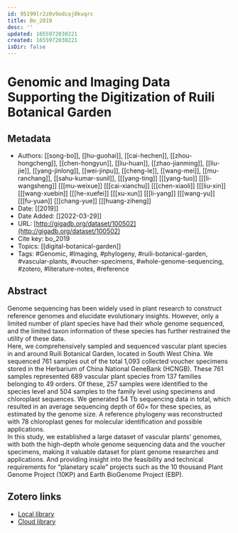 ```yaml
---
id: 95199lr2z0v9odcaj0kvqrc
title: Bo_2019
desc: ''
updated: 1655972030221
created: 1655972030221
isDir: false
---
```

# Genomic and Imaging Data Supporting the Digitization of Ruili Botanical Garden

## Metadata

* Authors: [[song-bo]], [[hu-guohai]], [[cai-hechen]], [[zhou-hongcheng]], [[chen-hongyun]], [[liu-huan]], [[zhao-jianming]], [[liu-jie]], [[yang-jinlong]], [[wei-jinpu]], [[cheng-le]], [[wang-mei]], [[mu-ranchang]], [[sahu-kumar-sunil]], [[[yang-ting]] [[[yang-tuo]] [[[li-wangsheng]] [[[mu-weixue]] [[[cai-xianchu]] [[[chen-xiaoli]] [[[liu-xin]] [[[wang-xuebin]] [[[he-xuefei]] [[[xu-xun]] [[[li-yang]] [[[wang-yu]] [[[fu-yuan]] [[[chang-yue]] [[[huang-ziheng]]
* Date: [[2019]]
* Date Added: [[2022-03-29]]
* URL: [http://gigadb.org/dataset/100502](http://gigadb.org/dataset/100502)
* Cite key: bo_2019
* Topics: [[digital-botanical-garden]]
* Tags: #Genomic, #Imaging, #phylogeny, #ruili-botanical-garden, #vascular-plants, #voucher-specimens, #whole-genome-sequencing, #zotero, #literature-notes, #reference

## Abstract

Genome sequencing has been widely used in plant research to construct reference genomes and elucidate evolutionary insights. However, only a limited number of plant species have had their whole genome sequenced, and the limited taxon information of these species has further restrained the utility of these data. <br>Here, we comprehensively sampled and sequenced vascular plant species in and around Ruili Botanical Garden, located in South West China. We sequenced 761 samples out of the total 1,093 collected voucher specimens stored in the Herbarium of China National GeneBank (HCNGB). These 761 samples represented 689 vascular plant species from 137 families belonging to 49 orders. Of these, 257 samples were identified to the species level and 504 samples to the family level using specimens and chloroplast sequences. We generated 54 Tb sequencing data in total, which resulted in an average sequencing depth of 60× for these species, as estimated by the genome size. A reference phylogeny was reconstructed with 78 chloroplast genes for molecular identification and possible applications.<br>In this study, we established a large dataset of vascular plants’ genomes, with both the high-depth whole genome sequencing data and the voucher specimens, making it valuable dataset for plant genome researches and applications. And providing insight into the feasibility and technical requirements for “planetary scale” projects such as the 10 thousand Plant Genome Project (10KP) and Earth BioGenome Project (EBP).


##  Zotero links
* [Local library](zotero://select/items/3_BQGI87NX)
* [Cloud library](http://zotero.org/groups/4613367/items/BQGI87NX)

